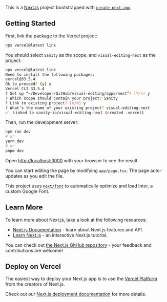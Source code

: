 This is a [Next.js](https://nextjs.org/) project bootstrapped with [`create-next-app`](https://github.com/vercel/next.js/tree/canary/packages/create-next-app).

## Getting Started

First, link the package to the Vercel project:

```bash
npx vercel@latest link
```

You should select `Sanity` as the scope, and `visual-editing-next` as the project:

```bash
npx vercel@latest link
Need to install the following packages:
vercel@33.5.4
Ok to proceed? (y) y
Vercel CLI 33.5.4
? Set up “~/Developer/GitHub/visual-editing/apps/next”? [Y/n] y
? Which scope should contain your project? Sanity
? Link to existing project? [y/N] y
? What’s the name of your existing project? visual-editing-next
✅  Linked to sanity-io/visual-editing-next (created .vercel)
```

Then, run the development server:

```bash
npm run dev
# or
yarn dev
# or
pnpm dev
```

Open [http://localhost:3000](http://localhost:3000) with your browser to see the result.

You can start editing the page by modifying `app/page.tsx`. The page auto-updates as you edit the file.

This project uses [`next/font`](https://nextjs.org/docs/basic-features/font-optimization) to automatically optimize and load Inter, a custom Google Font.

## Learn More

To learn more about Next.js, take a look at the following resources:

- [Next.js Documentation](https://nextjs.org/docs) - learn about Next.js features and API.
- [Learn Next.js](https://nextjs.org/learn) - an interactive Next.js tutorial.

You can check out [the Next.js GitHub repository](https://github.com/vercel/next.js/) - your feedback and contributions are welcome!

## Deploy on Vercel

The easiest way to deploy your Next.js app is to use the [Vercel Platform](https://vercel.com/new?utm_medium=default-template&filter=next.js&utm_source=create-next-app&utm_campaign=create-next-app-readme) from the creators of Next.js.

Check out our [Next.js deployment documentation](https://nextjs.org/docs/deployment) for more details.
